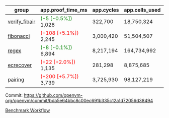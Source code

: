 | group | app.proof_time_ms | app.cycles | app.cells_used | leaf.proof_time_ms | leaf.cycles | leaf.cells_used |
| -- | -- | -- | -- | -- | -- | -- |
| [verify_fibair](https://github.com/openvm-org/openvm/blob/benchmark-results/benchmarks-pr/1934/verify_fibair-bda5e64bbc8c00ec691b335c12a1d72056d38494.md) |<span style='color: green'>(-5 [-0.5%])</span> 1,028 |  322,700 |  18,750,324 |- | - | - |
| [fibonacci](https://github.com/openvm-org/openvm/blob/benchmark-results/benchmarks-pr/1934/fibonacci-bda5e64bbc8c00ec691b335c12a1d72056d38494.md) |<span style='color: red'>(+108 [+5.1%])</span> 2,245 |  3,000,420 |  51,504,507 |- | - | - |
| [regex](https://github.com/openvm-org/openvm/blob/benchmark-results/benchmarks-pr/1934/regex-bda5e64bbc8c00ec691b335c12a1d72056d38494.md) |<span style='color: green'>(-8 [-0.1%])</span> 6,894 |  8,217,194 |  164,734,992 |- | - | - |
| [ecrecover](https://github.com/openvm-org/openvm/blob/benchmark-results/benchmarks-pr/1934/ecrecover-bda5e64bbc8c00ec691b335c12a1d72056d38494.md) |<span style='color: red'>(+22 [+2.0%])</span> 1,135 |  281,298 |  8,875,685 |- | - | - |
| [pairing](https://github.com/openvm-org/openvm/blob/benchmark-results/benchmarks-pr/1934/pairing-bda5e64bbc8c00ec691b335c12a1d72056d38494.md) |<span style='color: red'>(+200 [+5.7%])</span> 3,739 |  3,725,930 |  98,127,219 |- | - | - |


Commit: https://github.com/openvm-org/openvm/commit/bda5e64bbc8c00ec691b335c12a1d72056d38494

[Benchmark Workflow](https://github.com/openvm-org/openvm/actions/runs/16780685817)
